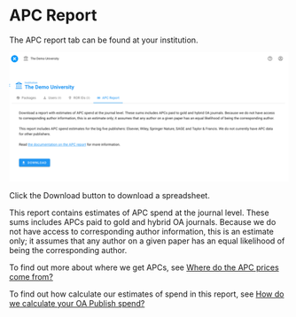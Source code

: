 # APC Report

The APC report tab can be found at your institution.

![The APC Report tab](../.gitbook/assets/apc-report.png)

Click the Download button to download a spreadsheet.

This report contains estimates of APC spend at the journal level. These sums includes APCs paid to gold and hybrid OA journals. Because we do not have access to corresponding author information, this is an estimate only; it assumes that any author on a given paper has an equal likelihood of being the corresponding author.

To find out more about where we get APCs, see [Where do the APC prices come from?](../how-it-works/where-do-the-apc-prices-come-from.md)

To find out how calculate our estimates of spend in this report, see [How do we calculate your OA Publish spend?](../how-it-works/how-do-we-calculate-your-oa-publish-spend.md)
